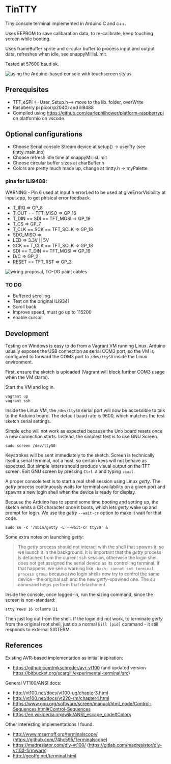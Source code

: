 # TinTTY

Tiny console terminal implemented in Arduino C and c++.

Uses EEPROM to save calibaration data, to re-calibrate, keep touching screen while booting.

Uses frameBuffer sprite and circular buffer to process input and output data, refreshes when idle, see snappyMillisLimit.

Tested at 57600 baud ok.

![using the Arduino-based console with touchscreen stylus](tintty-v2-usage-preview.jpg)

## Prerequisites

- TFT_eSPI <--User_Setup.h--> move to the lib. folder, overWrite
- Raspberry pi pico(rp2040) and ili9488
- Compiled using https://github.com/earlephilhower/platform-raspberrypi on platformio on vscode.

## Optional configurations

- Choose Serial console Stream device at setup() -> userTty (see tintty_main.ino)
- Choose refresh idle time at snappyMillisLimit
- Choose circular buffer sizes at charBuffer.h
- Colors are pretty much made up, change at tintty.h -> myPalette

### pins for ILI9488:

WARNING - Pin 6 used at input.h errorLed to be used at giveErrorVisibility at input.cpp, to get phisical error feedback.

- T_IRQ => GP_8
- T_OUT == TFT_MISO => GP_16
- T_DIN == SDI == TFT_MOSI => GP_19
- T_CS => GP_7
- T_CLK == SCK == TFT_SCLK => GP_18
- SDO_MISO => 
- LED => 3.3V || 5V
- SCK == T_CLK == TFT_SCLK => GP_18
- SDI == T_DIN == TFT_MOSI => GP_19
- D/C => GP_2
- RESET == TFT_RST => GP_3

![wiring proposal, TO-DO paint cables](tintty-garfius-muntatge.jpg)

### TO DO

- Buffered scrolling
- Test on the original ILI9341
- Scroll back
- Improve speed, must go up to 115200
- enable cursor

## Development

Testing on Windows is easy to do from a Vagrant VM running Linux. Arduino usually exposes the USB connection as serial COM3 port, so the VM is configured to forward the COM3 port to `/dev/ttyS0` inside the Linux environment.

First, ensure the sketch is uploaded (Vagrant will block further COM3 usage when the VM starts).

Start the VM and log in.

```
vagrant up
vagrant ssh
```

Inside the Linux VM, the `/dev/ttyS0` serial port will now be accessible to talk to the Arduino board. The default baud rate is 9600, which matches the test sketch serial settings.

Simple echo will not work as expected because the Uno board resets once a new connection starts. Instead, the simplest test is to use GNU Screen.

```
sudo screen /dev/ttyS0
```

Keystrokes will be sent immediately to the sketch. Screen is technically itself a serial terminal, not a host, so certain keys will not behave as expected. But simple letters should produce visual output on the TFT screen. Exit GNU screen by pressing `Ctrl-A` and typing `:quit`.

A proper console test is to start a real shell session using Linux *getty*. The *getty* process continuously waits for terminal availability on a given port and spawns a new login shell when the device is ready for display.

Because the Arduino has to spend some time booting and setting up, the sketch emits a CR character once it boots, which lets *getty* wake up and prompt for login. We use the *getty* `--wait-cr` option to make it wait for that code.

```
sudo su -c '/sbin/getty -L --wait-cr ttyS0' &
```

Some extra notes on launching *getty*:

> The *getty* process should not interact with the shell that spawns it, so we launch it in the background. It is important that the *getty* process is detached from the current ssh session, otherwise the login shell does not get assigned the serial device as its controlling terminal. If that happens, we see a warning like `-bash: cannot set terminal process group` because two login shells now try to control the same device - the original ssh and the new *getty*-spawned one. The *su* command helps perform that detachment.

Inside the console, once logged-in, run the sizing command, since the screen is non-standard:

```
stty rows 16 columns 21
```

Then just log out from the shell. If the login did not work, to terminate *getty* from the original root shell, just do a normal `kill [pid]` command - it still responds to external SIGTERM.

## References

Existing AVR-based implementation as initial inspiration:

- https://github.com/mkschreder/avr-vt100 (and updated version https://bitbucket.org/scargill/experimental-terminal/src)

General VT100/ANSI docs:

- http://vt100.net/docs/vt100-ug/chapter3.html
- http://vt100.net/docs/vt220-rm/chapter4.html
- https://www.gnu.org/software/screen/manual/html_node/Control-Sequences.html#Control-Sequences
- https://en.wikipedia.org/wiki/ANSI_escape_code#Colors

Other interesting implementations I found:

- http://www.msarnoff.org/terminalscope/ (https://github.com/74hc595/Terminalscope)
- https://madresistor.com/diy-vt100/ (https://gitlab.com/madresistor/diy-vt100-firmware)
- http://geoffg.net/terminal.html
